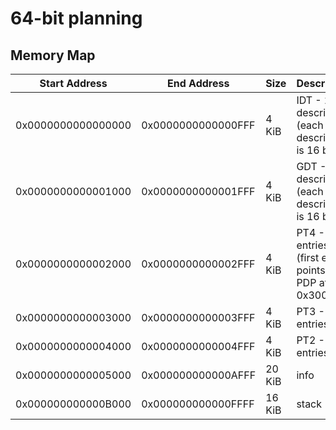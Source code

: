 # 64-bit planning
## Memory Map
| Start Address      | End Address        | Size    | Description                                                        |
|--------------------|--------------------|---------|--------------------------------------------------------------------|
| 0x0000000000000000 | 0x0000000000000FFF | 4   KiB | IDT -        256 descriptors (each descriptor is 16 bytes)         |
| 0x0000000000001000 | 0x0000000000001FFF | 4   KiB | GDT -        256 descriptors (each descriptor is 16 bytes)         |
| 0x0000000000002000 | 0x0000000000002FFF | 4   KiB | PT4 -        512 entries     (first entry points to PDP at 0x3000) |
| 0x0000000000003000 | 0x0000000000003FFF | 4   KiB | PT3 -        512 entries                                           |
| 0x0000000000004000 | 0x0000000000004FFF | 4   KiB | PT2 -        512 entries                                           |
| 0x0000000000005000 | 0x000000000000AFFF | 20  KiB | info                                                               |
| 0x000000000000B000 | 0x000000000000FFFF | 16  KiB | stack                                                              |